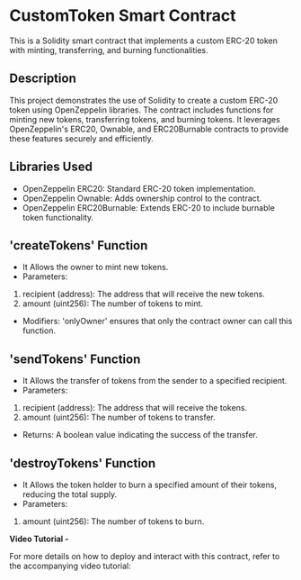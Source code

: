 # CustomToken Smart Contract

This is a Solidity smart contract that implements a custom ERC-20 token with minting, transferring, and burning functionalities.

## Description

This project demonstrates the use of Solidity to create a custom ERC-20 token using OpenZeppelin libraries. The contract includes functions for minting new tokens, transferring tokens, and burning tokens. It leverages OpenZeppelin's ERC20, Ownable, and ERC20Burnable contracts to provide these features securely and efficiently.

## Libraries Used

- OpenZeppelin ERC20: Standard ERC-20 token implementation.<br/>
- OpenZeppelin Ownable: Adds ownership control to the contract.<br/>
- OpenZeppelin ERC20Burnable: Extends ERC-20 to include burnable token functionality.<br/>

## 'createTokens' Function

- It Allows the owner to mint new tokens.<br/>
- Parameters:
1. recipient (address): The address that will receive the new tokens.<br/>
2. amount (uint256): The number of tokens to mint.<br/>
- Modifiers: 'onlyOwner' ensures that only the contract owner can call this function.<br/>

## 'sendTokens' Function

- It Allows the transfer of tokens from the sender to a specified recipient.<br/>
- Parameters:
1. recipient (address): The address that will receive the tokens.<br/>
2. amount (uint256): The number of tokens to transfer.<br/>
- Returns: A boolean value indicating the success of the transfer.<br/>

## 'destroyTokens' Function

- It Allows the token holder to burn a specified amount of their tokens, reducing the total supply.<br/>
- Parameters:
1. amount (uint256): The number of tokens to burn.<br/>

**Video Tutorial -**

For more details on how to deploy and interact with this contract, refer to the accompanying video tutorial:



